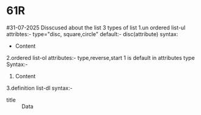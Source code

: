 # 61R
#31-07-2025
Disscused about the list
3 types of list
    1.un ordered list-ul
    attribtes:- type="disc, square,circle"
    default:- disc(attribute)
    syntax:<ul>
        <li>Content</li>
    </ul>
    2.ordered list-ol
    attributes:- type,reverse,start
    1 is default in attributes type
    Syntax:-
    <ol>
        <li>Content</li>
    </ol>
    3.definition list-dl
    syntax:- <dl>
        <dt>title</dt>
        <dd>Data</dd>
    </dl>
